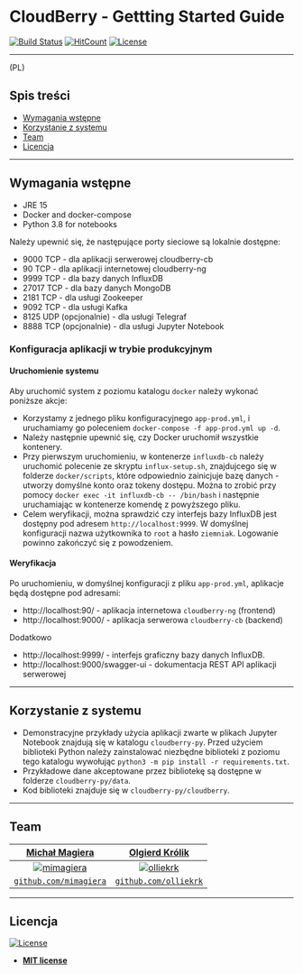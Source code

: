 
# CloudBerry - Gettting Started Guide

[![Build Status](https://travis-ci.com/olliekrk/cloud-berry.svg?token=Ud4LPsJ6sjn1qVy7MUNS&branch=master)](https://travis-ci.com/olliekrk/cloud-berry)
[![HitCount](http://hits.dwyl.com/olliekrk/cloud-berry.svg)](http://hits.dwyl.com/cloudberry-agh-team/cloudberry-getting-started)
[![License](http://img.shields.io/:license-mit-blue.svg?style=flat-square)](http://badges.mit-license.org)

---

(PL)

## Spis treści

- [Wymagania wstępne](#requirements)
- [Korzystanie z systemu](#usage)
- [Team](#team)
- [Licencja](#license)

---

## Wymagania wstępne

- JRE 15
- Docker and docker-compose
- Python 3.8 for notebooks

Należy upewnić się, że następujące porty sieciowe są lokalnie dostępne:
* 9000 TCP - dla aplikacji serwerowej cloudberry-cb
* 90 TCP - dla aplikacji internetowej cloudberry-ng
* 9999 TCP - dla bazy danych InfluxDB
* 27017 TCP - dla bazy danych MongoDB
* 2181 TCP - dla usługi Zookeeper
* 9092 TCP - dla usługi Kafka
* 8125 UDP (opcjonalnie) - dla usługi Telegraf
* 8888 TCP (opcjonalnie) - dla usługi Jupyter Notebook

### Konfiguracja aplikacji w trybie produkcyjnym

#### Uruchomienie systemu

Aby uruchomić system z poziomu katalogu `docker` należy wykonać poniższe akcje:

* Korzystamy z jednego pliku konfiguracyjnego `app-prod.yml`, i uruchamiamy go poleceniem 
`docker-compose -f app-prod.yml up -d`.
* Należy następnie upewnić się, czy Docker uruchomił wszystkie kontenery.
* Przy pierwszym uruchomieniu, w kontenerze `influxdb-cb` należy uruchomić polecenie ze skryptu `influx-setup.sh`, znajdujcego się w folderze `docker/scripts`, które odpowiednio zainicjuje bazę danych - utworzy domyślne konto oraz
 tokeny dostępu. Można to zrobić przy pomocy `docker exec -it influxdb-cb -- /bin/bash` i następnie uruchamiając w kontenerze komendę z powyższego pliku.
* Celem weryfikacji, można sprawdzić czy interfejs bazy InfluxDB jest dostępny pod adresem `http://localhost:9999`. W domyślnej konfiguracji nazwa użytkownika to `root` a hasło `ziemniak`. Logowanie powinno zakończyć się z powodzeniem.

#### Weryfikacja

Po uruchomieniu, w domyślnej konfiguracji z pliku `app-prod.yml`, aplikacje będą dostępne pod adresami:
* http://localhost:90/ - aplikacja internetowa `cloudberry-ng` (frontend)
* http://localhost:9000/ - aplikacja serwerowa `cloudberry-cb` (backend)

Dodatkowo
* http://localhost:9999/ - interfejs graficzny bazy danych InfluxDB.
* http://localhost:9000/swagger-ui - dokumentacja REST API aplikacji serwerowej

---

## Korzystanie z systemu

* Demonstracyjne przykłady użycia aplikacji zwarte w plikach Jupyter Notebook znajdują się w katalogu `cloudberry-py`. Przed użyciem biblioteki Python należy zainstalować niezbędne biblioteki z poziomu tego katalogu wywołując `python3 -m pip install -r requirements.txt`.
* Przykładowe dane akceptowane przez bibliotekę są dostępne w folderze `cloudberry-py/data`.
* Kod biblioteki znajduje się w `cloudberry-py/cloudberry`.

---

## Team

| <a href="http://github.com/mimagiera" target="_blank">**Michał Magiera**</a> | <a href="http://github.com/olliekrk" target="_blank">**Olgierd Królik**</a> |
| :---: |:---:|
| [![mimagiera](https://avatars0.githubusercontent.com/u/43969709?s=200&v=4)](http://github.com/mimagiera)    | [![olliekrk](https://avatars3.githubusercontent.com/u/37264550?s=200&u=40b1359dfb778fe2ca75f57ed4e62acc203940a1&v=4)](http://github.com/olliekrk) |
| <a href="http://github.com/mimagiera" target="_blank">`github.com/mimagiera`</a> | <a href="http://github.com/olliekrk" target="_blank">`github.com/olliekrk`</a> |

---

## Licencja

[![License](http://img.shields.io/:license-mit-blue.svg?style=flat-square)](http://badges.mit-license.org)

- **[MIT license](http://opensource.org/licenses/mit-license.php)**
